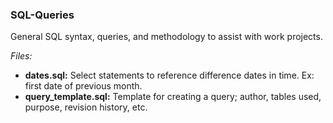 ### SQL-Queries

General SQL syntax, queries, and methodology to assist with work projects.

_Files:_
* **dates.sql:** Select statements to reference difference dates in time. Ex: first date of previous month.
* **query_template.sql:** Template for creating a query; author, tables used, purpose, revision history, etc.
